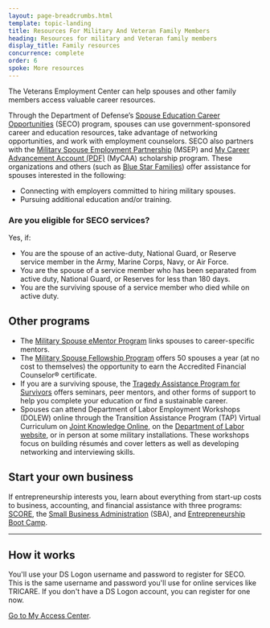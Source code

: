 ```yaml
---
layout: page-breadcrumbs.html
template: topic-landing
title: Resources For Military And Veteran Family Members
heading: Resources for military and Veteran family members
display_title: Family resources
concurrence: complete
order: 6
spoke: More resources
---
```


<div class="va-introtext">

The Veterans Employment Center can help spouses and other family members access valuable career resources.

</div>

Through the Department of Defense’s [Spouse Education Career Opportunities](https://myseco.militaryonesource.mil/Portal/) (SECO) program, spouses can use government-sponsored career and education resources, take advantage of networking opportunities, and work with employment counselors. SECO also partners with the [Military Spouse Employment Partnership](https://msepjobs.militaryonesource.mil/msep/) (MSEP) and [My Career Advancement Account (PDF)](https://myseco.militaryonesource.mil/Portal/Media/Default/Collaterals_Catalog/Program_Overview/MyCAA-Helping-Spouses-Reach-Career-Goals.pdf) (MyCAA) scholarship program. These organizations and others (such as [Blue Star Families](https://www.bluestarfam.org/)) offer assistance for spouses interested in the following:

- Connecting with employers committed to hiring military spouses.
- Pursuing additional education and/or training.

<div class="feature" markdown="1">

### Are you eligible for SECO services?
Yes, if:

- You are the spouse of an active-duty, National Guard, or Reserve service member in the Army, Marine Corps, Navy, or Air Force.
- You are the spouse of a service member who has been separated from active duty, National Guard, or Reserves for less than 180 days.
- You are the surviving spouse of a service member who died while on active duty.
</div>

## Other programs
- The [Military Spouse eMentor Program](https://ementorprogram.org/p/milspouse/about) links spouses to career-specific mentors.
- The [Military Spouse Fellowship Program](http://www.saveandinvest.org/military/military-spouse-fellowship-program) offers 50 spouses a year (at no cost to themselves) the opportunity to earn the Accredited Financial Counselor® certificate.
- If you are a surviving spouse, the [Tragedy Assistance Program for Survivors](https://www.taps.org/) offers seminars, peer mentors, and other forms of support to help you complete your education or find a sustainable career.
- Spouses can attend Department of Labor Employment Workshops (DOLEW) online through the Transition Assistance Program (TAP) Virtual Curriculum on [Joint Knowledge Online](https://jkodirect.jten.mil), on the [Department of Labor website](https://www.dol.gov/vets/), or in person at some military installations. These workshops focus on building résumés and cover letters as well as developing networking and interviewing skills.

## Start your own business
If entrepreneurship interests you, learn about everything from start-up costs to business, accounting, and financial assistance with three programs: [SCORE](https://www.score.org), the [Small Business Administration](https://www.sba.gov/content/veteran-service-disabled-veteran-owned) (SBA), and [Entrepreneurship Boot Camp](https://myseco.militaryonesource.mil/Portal/Content/View/2622).

-----

## How it works
You'll use your DS Logon username and password to register for SECO. This is the same username and password you'll use for online services like TRICARE. If you don't have a DS Logon account, you can register for one now. 

[Go to My Access Center](https://myaccess.dmdc.osd.mil/my.policy).

